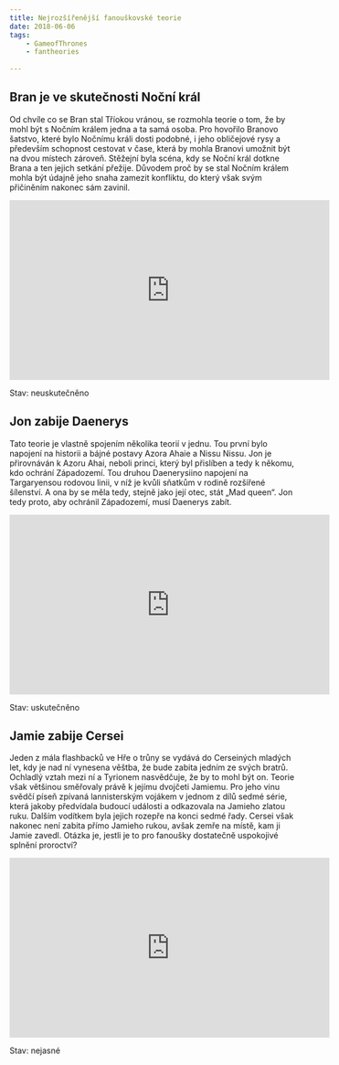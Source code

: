 ```yaml
---
title: Nejrozšířenější fanouškovské teorie
date: 2018-06-06
tags: 
    - GameofThrones
    - fantheories
   
---
```

Bran je ve skutečnosti Noční král
-----------------------------------

Od chvíle co se Bran stal Tříokou vránou, se rozmohla teorie o tom, že by mohl být s Nočním králem jedna a ta samá osoba. Pro hovořilo Branovo šatstvo, které bylo Nočnímu králi dosti podobné, i jeho obličejové rysy a především schopnost cestovat v čase, která by mohla Branovi umožnit být na dvou místech zároveň. Stěžejní byla scéna, kdy se Noční král dotkne Brana a ten jejich setkání přežije. Důvodem proč by se stal Nočním králem mohla být údajně jeho snaha zamezit konfliktu, do který však svým přičiněním nakonec sám zavinil. 

<iframe width="560" height="315" src="https://www.youtube.com/embed/6Mr076-xwo4" frameborder="0" allow="accelerometer; autoplay; encrypted-media; gyroscope; picture-in-picture" allowfullscreen></iframe>

Stav: neuskutečněno

Jon zabije Daenerys
-------------------

Tato teorie je vlastně spojením několika teorií v jednu. Tou první bylo napojení na historii a bájné postavy Azora Ahaie a Nissu Nissu. Jon je přirovnáván k Azoru Ahai, neboli princi, který byl přislíben a tedy k někomu, kdo ochrání Západozemí. Tou druhou Daenerysiino napojení na Targaryensou rodovou linii, v níž je kvůli sňatkům v rodině rozšířené šílenství. A ona by se měla tedy, stejně jako její otec, stát „Mad queen“. Jon tedy proto, aby ochránil Západozemí, musí Daenerys zabít. 
<iframe width="560" height="315" src="https://www.youtube.com/embed/T2WCCJLtRfg" frameborder="0" allow="accelerometer; autoplay; encrypted-media; gyroscope; picture-in-picture" allowfullscreen></iframe>

Stav: uskutečněno

Jamie zabije Cersei
----------------------

Jeden z mála flashbacků ve Hře o trůny se vydává do Cerseiných mladých let, kdy je nad ní vynesena věštba, že bude zabita jedním ze svých bratrů. Ochladlý vztah mezi ní a Tyrionem nasvědčuje, že by to mohl být on. Teorie však většinou směřovaly právě k jejímu dvojčeti Jamiemu. Pro jeho vinu svědčí píseň zpívaná lannisterským vojákem v jednom z dílů sedmé série, která jakoby předvídala budoucí události a odkazovala na Jamieho zlatou ruku. Dalším vodítkem byla jejich rozepře na konci sedmé řady. Cersei však nakonec není zabita přímo Jamieho rukou, avšak zemře na místě, kam ji Jamie zavedl. Otázka je, jestli je to pro fanoušky dostatečně uspokojivé splnění proroctví?

<iframe width="560" height="315" src="https://www.youtube.com/embed/DFcXXP7NSV8" frameborder="0" allow="accelerometer; autoplay; encrypted-media; gyroscope; picture-in-picture" allowfullscreen></iframe>

Stav: nejasné











